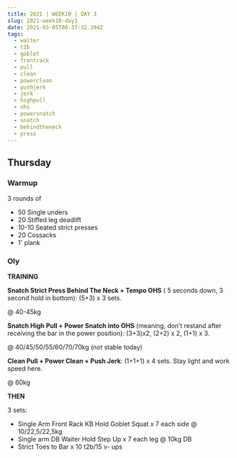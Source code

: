 ```yaml
---
title: 2021 | WEEK10 | DAY 3
slug: 2021-week10-day3
date: 2021-03-05T06:37:32.204Z
tags:
  - waiter
  - t2b
  - goblet
  - frontrack
  - pull
  - clean
  - powerclean
  - pushjerk
  - jerk
  - highpull
  - ohs
  - powersnatch
  - snatch
  - behindtheneck
  - press
---
```

## Thursday

### Warmup

3 rounds of

* 50 Single unders
* 20 Stiffed leg deadlift
* 10-10 Seated strict presses
* 20 Cossacks
* 1' plank

### Oly

**TRAINING**

**Snatch Strict Press Behind The Neck + Tempo OHS** ( 5 seconds down, 3 second hold in bottom): (5+3) x 3 sets.

@ 40-45kg

**Snatch High Pull + Power Snatch into OHS** (meaning, don’t restand after receiving the bar in the power position): (3+3)x2, (2+2) x 2, (1+1) x 3.

@ 40/45/50/55/60/70/70kg (not stable today)

**Clean Pull + Power Clean + Push Jerk**: (1+1+1) x 4 sets. Stay light and work speed here.

@ 60kg

**THEN**

3 sets:

* Single Arm Front Rack KB Hold Goblet Squat x 7 each side @ 10/22,5/22,5kg
* Single arm DB Waiter Hold Step Up x 7 each leg @ 10kg DB
* Strict Toes to Bar x 10 t2b/15 v- ups